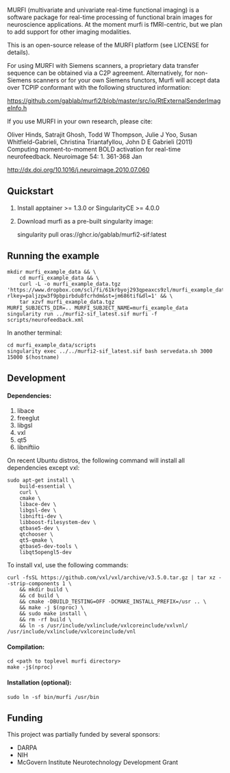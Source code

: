 MURFI (multivariate and univariate real-time functional imaging) is a software package for real-time processing of functional brain images for neuroscience applications. At the moment murfi is fMRI-centric, but we plan to add support for other imaging modalities.

This is an open-source release of the MURFI platform (see LICENSE for details).

For using MURFI with Siemens scanners, a proprietary data transfer sequence can be obtained via a C2P agreement. Alternatively, for non-Siemens scanners or for your own Siemens functors, Murfi will accept data over TCPIP conformant with the following structured information:

https://github.com/gablab/murfi2/blob/master/src/io/RtExternalSenderImageInfo.h

If you use MURFI in your own research, please cite:

Oliver Hinds, Satrajit Ghosh, Todd W Thompson, Julie J Yoo, Susan Whitfield-Gabrieli, Christina Triantafyllou, John D E Gabrieli (2011)  Computing moment-to-moment BOLD activation for real-time neurofeedback.   Neuroimage 54: 1. 361-368 Jan

http://dx.doi.org/10.1016/j.neuroimage.2010.07.060

Quickstart
----------

1. Install apptainer >= 1.3.0 or SingularityCE >= 4.0.0
1. Download murfi as a pre-built singularity image:

    singularity pull oras://ghcr.io/gablab/murfi2-sif:latest
    
Running the example
-------------------

    mkdir murfi_example_data && \
        cd murfi_example_data && \
        curl -L -o murfi_example_data.tgz 'https://www.dropbox.com/scl/fi/61krbyoj293qpeaxcs9zl/murfi_example_data.tgz?rlkey=paljzpw3f9pbpirbdu8fcrhdm&st=jm686tif&dl=1' && \
        tar xzvf murfi_example_data.tgz
    MURFI_SUBJECTS_DIR=.. MURFI_SUBJECT_NAME=murfi_example_data singularity run ../murfi2-sif_latest.sif murfi -f scripts/neurofeedback.xml

In another terminal:

    cd murfi_example_data/scripts
    singularity exec ../../murfi2-sif_latest.sif bash servedata.sh 3000 15000 $(hostname)

Development
-----------

#### Dependencies:

1. libace
1. freeglut
1. libgsl
1. vxl
1. qt5
1. libniftiio

On recent Ubuntu distros, the following command will install all dependencies except vxl:

    sudo apt-get install \
        build-essential \
        curl \
        cmake \
        libace-dev \
        libgsl-dev \
        libnifti-dev \
        libboost-filesystem-dev \
        qtbase5-dev \
        qtchooser \
        qt5-qmake \
        qtbase5-dev-tools \
        libqt5opengl5-dev

To install vxl, use the following commands:

    curl -fsSL https://github.com/vxl/vxl/archive/v3.5.0.tar.gz | tar xz --strip-components 1 \
        && mkdir build \
        && cd build \
        && cmake -DBUILD_TESTING=OFF -DCMAKE_INSTALL_PREFIX=/usr .. \
        && make -j $(nproc) \
        && sudo make install \
        && rm -rf build \
        && ln -s /usr/include/vxlinclude/vxlcoreinclude/vxlvnl/ /usr/include/vxlinclude/vxlcoreinclude/vnl


#### Compilation:

    cd <path to toplevel murfi directory>
    make -j$(nproc)

#### Installation (optional):

    sudo ln -sf bin/murfi /usr/bin

Funding
-------

This project was partially funded by several sponsors:

- DARPA
- NIH
- McGovern Institute Neurotechnology Development Grant
